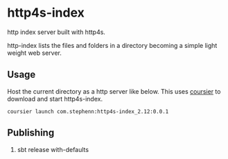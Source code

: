 http4s-index
============

http index server built with http4s.

http-index lists the files and folders in a directory becoming a simple light weight web server.


Usage
---
Host the current directory as a http server like below. This uses [coursier](http://get-coursier.io) to download and start http4s-index. 

```
coursier launch com.stephenn:http4s-index_2.12:0.0.1
```

Publishing
---
1) sbt release with-defaults